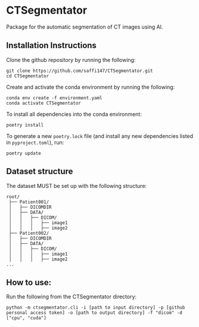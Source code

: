 # CTSegmentator 
Package for the automatic segmentation of CT images using AI.

## Installation Instructions

Clone the github repository by running the following: 

```
git clone https://github.com/saffi147/CTSegmentator.git
cd CTSegmentator
```

Create and activate the conda environment by running the following:

```
conda env create -f environment.yaml
conda activate CTSegmentator
```

To install all dependencies into the conda environment:

```
poetry install
```

To generate a new `poetry.lock` file (and install any new dependencies listed in `pyproject.toml`), run:
```
poetry update
```

## Dataset structure

The dataset MUST be set up with the following structure:

```
root/
 ├── Patient001/
 │   ├── DICOMDIR
 │   ├── DATA/
 │   │   ├── DICOM/
 │   │   │   ├── image1
 │   │   │   ├── image2
 ├── Patient002/
 │   ├── DICOMDIR
 │   ├── DATA/
 │   │   ├── DICOM/
 │   │   │   ├── image1
 │   │   │   ├── image2
...
```


## How to use: 

Run the following from the CTSegmentator directory: 
```
python -m ctsegmentator.cli -i [path to input directory] -p [github personal access token] -o [path to output directory] -f "dicom" -d ["cpu", "cuda"]

```